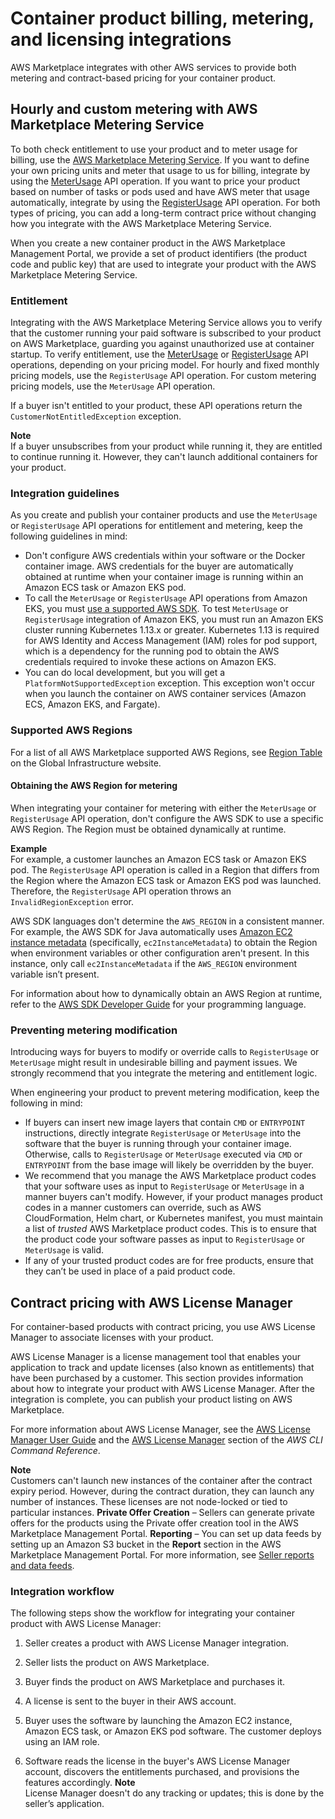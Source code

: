 # Container product billing, metering, and licensing integrations<a name="container-products-billing-integration"></a>

AWS Marketplace integrates with other AWS services to provide both metering and contract\-based pricing for your container product\.

## Hourly and custom metering with AWS Marketplace Metering Service<a name="entitlement-and-metering-for-paid-products"></a>

To both check entitlement to use your product and to meter usage for billing, use the [AWS Marketplace Metering Service](https://docs.aws.amazon.com/marketplacemetering/latest/APIReference/Welcome.html)\. If you want to define your own pricing units and meter that usage to us for billing, integrate by using the [MeterUsage](https://docs.aws.amazon.com/marketplacemetering/latest/APIReference/API_MeterUsage.html) API operation\. If you want to price your product based on number of tasks or pods used and have AWS meter that usage automatically, integrate by using the [RegisterUsage](https://docs.aws.amazon.com/marketplacemetering/latest/APIReference/API_RegisterUsage.html) API operation\. For both types of pricing, you can add a long\-term contract price without changing how you integrate with the AWS Marketplace Metering Service\.

When you create a new container product in the AWS Marketplace Management Portal, we provide a set of product identifiers \(the product code and public key\) that are used to integrate your product with the AWS Marketplace Metering Service\.

### Entitlement<a name="seller-container-entitlement"></a>

Integrating with the AWS Marketplace Metering Service allows you to verify that the customer running your paid software is subscribed to your product on AWS Marketplace, guarding you against unauthorized use at container startup\. To verify entitlement, use the [MeterUsage](https://docs.aws.amazon.com/marketplacemetering/latest/APIReference/API_MeterUsage.html) or [RegisterUsage](https://docs.aws.amazon.com/marketplacemetering/latest/APIReference/API_RegisterUsage.html) API operations, depending on your pricing model\. For hourly and fixed monthly pricing models, use the `RegisterUsage` API operation\. For custom metering pricing models, use the `MeterUsage` API operation\.

If a buyer isn't entitled to your product, these API operations return the `CustomerNotEntitledException` exception\.

**Note**  
If a buyer unsubscribes from your product while running it, they are entitled to continue running it\. However, they can't launch additional containers for your product\.

### Integration guidelines<a name="integration-guidelines"></a>

As you create and publish your container products and use the `MeterUsage` or `RegisterUsage` API operations for entitlement and metering, keep the following guidelines in mind:
+ Don't configure AWS credentials within your software or the Docker container image\. AWS credentials for the buyer are automatically obtained at runtime when your container image is running within an Amazon ECS task or Amazon EKS pod\.
+  To call the `MeterUsage` or `RegisterUsage` API operations from Amazon EKS, you must [use a supported AWS SDK](https://docs.aws.amazon.com/eks/latest/userguide/iam-roles-for-service-accounts-minimum-sdk.html)\. To test `MeterUsage` or `RegisterUsage` integration of Amazon EKS, you must run an Amazon EKS cluster running Kubernetes 1\.13\.x or greater\. Kubernetes 1\.13 is required for AWS Identity and Access Management \(IAM\) roles for pod support, which is a dependency for the running pod to obtain the AWS credentials required to invoke these actions on Amazon EKS\. 
+ You can do local development, but you will get a `PlatformNotSupportedException` exception\. This exception won't occur when you launch the container on AWS container services \(Amazon ECS, Amazon EKS, and Fargate\)\.

### Supported AWS Regions<a name="supported-regions-metering"></a>

For a list of all AWS Marketplace supported AWS Regions, see [Region Table](http://aws.amazon.com/about-aws/global-infrastructure/regional-product-services/) on the Global Infrastructure website\.

#### Obtaining the AWS Region for metering<a name="metering-aws-region-configuration"></a>

When integrating your container for metering with either the `MeterUsage` or `RegisterUsage` API operation, don't configure the AWS SDK to use a specific AWS Region\. The Region must be obtained dynamically at runtime\. 

**Example**  
For example, a customer launches an Amazon ECS task or Amazon EKS pod\. The `RegisterUsage` API operation is called in a Region that differs from the Region where the Amazon ECS task or Amazon EKS pod was launched\. Therefore, the `RegisterUsage` API operation throws an `InvalidRegionException` error\.



AWS SDK languages don't determine the `AWS_REGION` in a consistent manner\. For example, the AWS SDK for Java automatically uses [Amazon EC2 instance metadata](https://docs.aws.amazon.com/AWSEC2/latest/UserGuide/ec2-instance-metadata.html) \(specifically, `ec2InstanceMetadata`\) to obtain the Region when environment variables or other configuration aren't present\. In this instance, only call `ec2InstanceMetadata` if the `AWS_REGION` environment variable isn’t present\.

For information about how to dynamically obtain an AWS Region at runtime, refer to the [AWS SDK Developer Guide](http://aws.amazon.com/tools) for your programming language\.

### Preventing metering modification<a name="prevent-metering-modification"></a>

Introducing ways for buyers to modify or override calls to `RegisterUsage` or `MeterUsage` might result in undesirable billing and payment issues\. We strongly recommend that you integrate the metering and entitlement logic\.

When engineering your product to prevent metering modification, keep the following in mind:
+ If buyers can insert new image layers that contain `CMD` or `ENTRYPOINT` instructions, directly integrate `RegisterUsage` or `MeterUsage` into the software that the buyer is running through your container image\. Otherwise, calls to `RegisterUsage` or `MeterUsage` executed via `CMD` or `ENTRYPOINT` from the base image will likely be overridden by the buyer\.
+ We recommend that you manage the AWS Marketplace product codes that your software uses as input to `RegisterUsage` or `MeterUsage` in a manner buyers can't modify\. However, if your product manages product codes in a manner customers can override, such as AWS CloudFormation, Helm chart, or Kubernetes manifest, you must maintain a list of *trusted* AWS Marketplace product codes\. This is to ensure that the product code your software passes as input to `RegisterUsage` or `MeterUsage` is valid\.
+  If any of your trusted product codes are for free products, ensure that they can’t be used in place of a paid product code\.

## Contract pricing with AWS License Manager<a name="container-products-contracts-license-manager"></a>

For container\-based products with contract pricing, you use AWS License Manager to associate licenses with your product\. 

AWS License Manager is a license management tool that enables your application to track and update licenses \(also known as entitlements\) that have been purchased by a customer\. This section provides information about how to integrate your product with AWS License Manager\. After the integration is complete, you can publish your product listing on AWS Marketplace\.

For more information about AWS License Manager, see the [AWS License Manager User Guide](https://docs.aws.amazon.com/license-manager/latest/userguide/license-manager.html) and the [AWS License Manager](https://docs.aws.amazon.com/cli/latest/reference/license-manager/index.html) section of the *AWS CLI Command Reference*\.

**Note**  
Customers can't launch new instances of the container after the contract expiry period\. However, during the contract duration, they can launch any number of instances\. These licenses are not node\-locked or tied to particular instances\.
**Private Offer Creation** – Sellers can generate private offers for the products using the Private offer creation tool in the AWS Marketplace Management Portal\.
**Reporting** – You can set up data feeds by setting up an Amazon S3 bucket in the **Report** section in the AWS Marketplace Management Portal\. For more information, see [Seller reports and data feeds](reports-and-data-feed.md)\.

### Integration workflow<a name="container-LM-LM-workflow"></a>

The following steps show the workflow for integrating your container product with AWS License Manager:

1. Seller creates a product with AWS License Manager integration\.

1. Seller lists the product on AWS Marketplace\.

1. Buyer finds the product on AWS Marketplace and purchases it\.

1. A license is sent to the buyer in their AWS account\.

1. Buyer uses the software by launching the Amazon EC2 instance, Amazon ECS task, or Amazon EKS pod software\. The customer deploys using an IAM role\.

1. Software reads the license in the buyer's AWS License Manager account, discovers the entitlements purchased, and provisions the features accordingly\. 
**Note**  
License Manager doesn't do any tracking or updates; this is done by the seller’s application\.